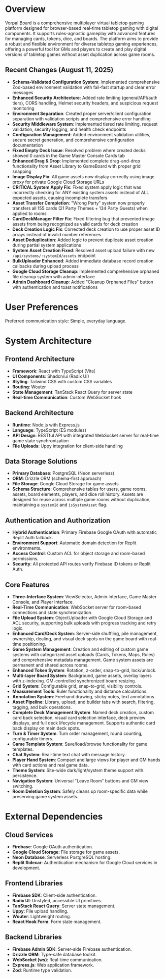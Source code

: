 # Overview

Vorpal Board is a comprehensive multiplayer virtual tabletop gaming platform designed for browser-based real-time tabletop gaming with digital components. It supports rules-agnostic gameplay with advanced features for managing cards, tokens, dice, and boards. The platform aims to provide a robust and flexible environment for diverse tabletop gaming experiences, offering a powerful tool for GMs and players to create and play digital versions of tabletop games without asset duplication across game rooms.

## Recent Changes (August 11, 2025)
- **Schema-Validated Configuration System**: Implemented comprehensive Zod-based environment validation with fail-fast startup and clear error messages
- **Enhanced Security Architecture**: Added rate limiting (general/API/auth tiers), CORS handling, Helmet security headers, and suspicious request monitoring
- **Environment Separation**: Created proper server/client configuration separation with validation scripts and comprehensive error handling
- **Security Middleware System**: Implemented tiered rate limiting, request validation, security logging, and health check endpoints
- **Configuration Management**: Added environment validation utilities, secure secret generation, and comprehensive configuration documentation
- **Fixed Empty Deck Issue**: Resolved problem where created decks showed 0 cards in the Game Master Console Cards tab
- **Enhanced Drag & Drop**: Implemented complete drag-and-drop functionality from Asset Library to GameBoard with proper grid snapping
- **Image Display Fix**: All game assets now display correctly using image proxy for private Google Cloud Storage URLs
- **CRITICAL System Apply Fix**: Fixed system apply logic that was incorrectly checking for ANY existing system assets instead of ALL expected assets, causing incomplete transfers
- **Asset Transfer Completion**: "Wrong Party" system now properly transfers all 155 cards (21 Party Themes + 134 Party Guests) when applied to rooms
- **CardDeckManager Filter Fix**: Fixed filtering bug that prevented image assets from being recognized as valid cards for deck creation
- **Deck Creation Logic Fix**: Corrected deck creation to use proper asset ID arrays instead of invalid number references
- **Asset Deduplication**: Added logic to prevent duplicate asset creation during partial system applications
- **System Asset Creation Fixed**: Resolved asset upload failure with new `/api/systems/:systemId/assets` endpoint
- **BulkUploader Enhanced**: Added immediate database record creation callbacks during upload process
- **Google Cloud Storage Cleanup**: Implemented comprehensive orphaned file cleanup system with admin interface
- **Admin Dashboard Cleanup**: Added "Cleanup Orphaned Files" button with authentication and toast notifications

# User Preferences

Preferred communication style: Simple, everyday language.

# System Architecture

## Frontend Architecture
- **Framework**: React with TypeScript (Vite)
- **UI Components**: Shadcn/ui (Radix UI)
- **Styling**: Tailwind CSS with custom CSS variables
- **Routing**: Wouter
- **State Management**: TanStack React Query for server state
- **Real-time Communication**: Custom WebSocket hook

## Backend Architecture
- **Runtime**: Node.js with Express.js
- **Language**: TypeScript (ES modules)
- **API Design**: RESTful API with integrated WebSocket server for real-time game state synchronization
- **File Uploads**: Uppy integration for client-side handling

## Data Storage Solutions
- **Primary Database**: PostgreSQL (Neon serverless)
- **ORM**: Drizzle ORM (schema-first approach)
- **File Storage**: Google Cloud Storage for game assets
- **Schema Structure**: Comprehensive tables for users, game rooms, assets, board elements, players, and dice roll history. Assets are designed for reuse across multiple game rooms without duplication, maintaining a `systemId` and `isSystemAsset` flag.

## Authentication and Authorization
- **Hybrid Authentication**: Primary Firebase Google OAuth with automatic Replit Auth fallback.
- **Environment Support**: Automatic domain detection for Replit environments.
- **Access Control**: Custom ACL for object storage and room-based permissions.
- **Security**: All protected API routes verify Firebase ID tokens or Replit Auth.

## Core Features
- **Three-Interface System**: ViewSelector, Admin Interface, Game Master Console, and Player Interface.
- **Real-Time Communication**: WebSocket server for room-based connections and state synchronization.
- **File Upload System**: ObjectUploader with Google Cloud Storage and ACL security, supporting bulk uploads with progress tracking and retry logic.
- **Enhanced Card/Deck System**: Server-side shuffling, pile management, ownership, dealing, and visual deck spots on the game board with real-time positioning.
- **Game System Management**: Creation and editing of custom game systems with categorized asset uploads (Cards, Tokens, Maps, Rules) and comprehensive metadata management. Game system assets are permanent and shared across rooms.
- **Enhanced Token System**: Rotation, z-order, snap-to-grid, lock/unlock.
- **Multi-layer Board System**: Background, game assets, overlay layers with z-indexing. GM-controlled synchronized board resizing.
- **Grid System**: Configurable grid, snap-to-grid, visibility controls.
- **Measurement Tools**: Ruler functionality and distance calculations.
- **Annotation System**: Freehand drawing, sticky notes, text annotations.
- **Asset Pipeline**: Library, upload, and builder tabs with search, filtering, tagging, and bulk operations.
- **Complete Deck Management System**: Named deck creation, custom card back selection, visual card selection interface, deck preview displays, and full deck lifecycle management. Supports authentic card back display on main deck spots.
- **Turn & Timer System**: Turn order management, round counting, configurable timers.
- **Game Template System**: Save/load/browse functionality for game templates.
- **Chat System**: Real-time text chat with message history.
- **Player Hand System**: Compact and large views for player and GM hands with card actions and real game data.
- **Theme System**: Site-wide dark/light/system theme support with persistence.
- **Navigation System**: Universal "Leave Room" buttons and GM view switching.
- **Room Deletion System**: Safely cleans up room-specific data while preserving game system assets.

# External Dependencies

## Cloud Services
- **Firebase**: Google OAuth authentication.
- **Google Cloud Storage**: File storage for game assets.
- **Neon Database**: Serverless PostgreSQL hosting.
- **Replit Sidecar**: Authentication mechanism for Google Cloud services in development.

## Frontend Libraries
- **Firebase SDK**: Client-side authentication.
- **Radix UI**: Unstyled, accessible UI primitives.
- **TanStack React Query**: Server state management.
- **Uppy**: File upload handling.
- **Wouter**: Lightweight routing.
- **React Hook Form**: Form state management.

## Backend Libraries
- **Firebase Admin SDK**: Server-side Firebase authentication.
- **Drizzle ORM**: Type-safe database toolkit.
- **WebSocket (ws)**: Real-time communication.
- **Express.js**: Web application framework.
- **Zod**: Runtime type validation.